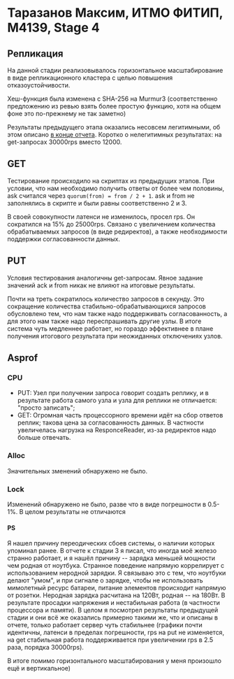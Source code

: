 # Таразанов Максим, ИТМО ФИТИП, М4139, Stage 4

## Репликация
На данной стадии реализовывалось горизонтальное масштабирование в виде
репликационного кластера с целью повышения отказоустойчивости.

Хеш-функция была изменена c SHA-256 на Murmur3 (соответственно предложению
из ревью взять более простую функцию, хотя на общем фоне это по-прежнему не так заметно)

Результаты предыдущего этапа оказались несовсем легитимными,
об этом описано [в конце отчета](#PS). Коротко о нелегитимных результатах:
на get-запросах 30000rps вместо 12000.

## GET
Тестирование происходило на скриптах из предыдущих этапов.
При условии, что нам необходимо получить ответы от более чем
половины, ask считался через ```quorum(from) = from / 2 + 1```.
ask и from не заполнялись в скрипте и были равны соответственно 2 и 3.

В своей совокупности латенси не изменилось, просел rps.
Он сократился на 15% до 25000rps.
Связано с увеличением количества обрабатываемых запросов (в виде редиректов),
а также необходимости поддержки согласованности данных.

## PUT
Условия тестирования аналогичны get-запросам. Явное задание значений
ack и from никак не влияют на итоговые результаты.

Почти на треть сократилось количество запросов в секунду.
Это сокращение количества стабильно-обрабатывающихся запросов
обусловлено тем, что нам также надо поддерживать согласованность,
а для этого нам также надо переспрашивать другие узлы.
В итоге система чуть медленнее работает, но гораздо эффективнее
в плане получения итогового результата при неожиданных отключениях узлов.

## Asprof

### CPU
* PUT: Узел при получении запроса говорит создать реплику, и в результате
работа самого узла и узла для реплики не отличается: "просто записать";
* GET: Огромная часть процессорного времени идёт на сбор ответов реплик;
такова цена за согласованность данных. В частности увеличелась нагрузка на ResponceReader,
из-за редиректов надо больше отвечать.

### Alloc
Значительных зменений обнаружено не было.

### Lock
Изменений обнаружено не было, разве что в виде погрешности в 0.5-1%.
В целом результаты не отличаются

#### PS
Я нашел причину переодических сбоев системы, о наличии которых упоминал ранее.
В отчете к стадии 3 я писал, что иногда моё железо странно работает,
и я нашёл причину -- зарядка меньшей мощности чем родная от ноутбука.
Странное поведение напрямую коррелирует с использованием неродной зарядки.
Я связываю это с тем, что ноутбуки делают "умом", и при сигнале о зарядке,
чтобы не использовать мимолетный ресурс батареи, питание элементов происходит
напрямую от розетки. Неродная зарядка расчитана на 120Вт, родная -- на 180Вт.
В результате просадки напряжения и нестабильная работа (в частности процессора и памяти).
В целом я посмотрел результаты предыдущей стадии и они всё же оказались примерно
такими же, что и описаны в отчете, только работает сервер чуть стабильнее
(графики почти идентичны, латенси в пределах погрешности, rps на put не изменяется,
на get стабильная работа поддерживается при увеличении rps в 2.5 раза, порядка 30000rps).

В итоге помимо горизонтального масштабирования у меня произошло ещё и вертикальное)
